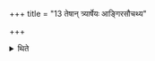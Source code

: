 +++
title = "13 तेषान् त्र्यार्षेयः आङ्गिरसौचथ्य"

+++

<details><summary>थिते</summary>

तेषां त्र्यार्षेयः । आङ्गिरसौचथ्य गौतमेति । गोतमवदुचथ्यवदङ्गिरोवदिति १३
</details>
